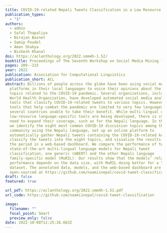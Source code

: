 ```yaml
---
title: COVID-19-related Nepali Tweets Classification in a Low Resource Setting
publication_types:
  - "1"
authors:
  - admin
  - Safal Thapaliya
  - Nirajan Basnet
  - Samip Poudel
  - Aman Shakya
  - Bishesh Khanal
doi: https://aclanthology.org/2022.smm4h-1.52/
booktitle: Proceedings of The Seventh Workshop on Social Media Mining for Health Applications, Workshop \& Shared Task
pages: 209--215
year: 2022
publication: Association for Computational Linguistics
publication_short: ACL
abstract: Billions of people across the globe have been using social media
  platforms in their local languages to voice their opinions about the various
  topics related to the COVID-19 pandemic. Several organizations, including the
  World Health Organization, have developed automated social media analysis
  tools that classify COVID-19-related tweets to various topics. However, these
  tools that help combat the pandemic are limited to very few languages, making
  several countries unable to take their benefit. While multi-lingual or
  low-resource language-specific tools are being developed, there is still a
  need to expand their coverage, such as for the Nepali language. In this paper,
  we identify the eight most common COVID-19 discussion topics among the Twitter
  community using the Nepali language, set up an online platform to
  automatically gather Nepali tweets containing the COVID-19-related keywords,
  classify the tweets into the eight topics, and visualize the results across
  the period in a web-based dashboard. We compare the performance of two
  state-of-the-art multi-lingual language models for Nepali tweet
  classification, one generic (mBERT) and the other Nepali language
  family-specific model (MuRIL). Our results show that the models’ relative
  performance depends on the data size, with MuRIL doing better for a larger
  dataset. The annotated data, models, and the web-based dashboard are
  open-sourced at https://github.com/naamiinepal/covid-tweet-classification.
draft: false
featured: true

url_pdf: https://aclanthology.org/2022.smm4h-1.52.pdf 
url_code: https://github.com/naamiinepal/covid-tweet-classification 

image:
  filename: ""
  focal_point: Smart
  preview_only: false
date: 2022-10-08T12:25:26.663Z
---
```

